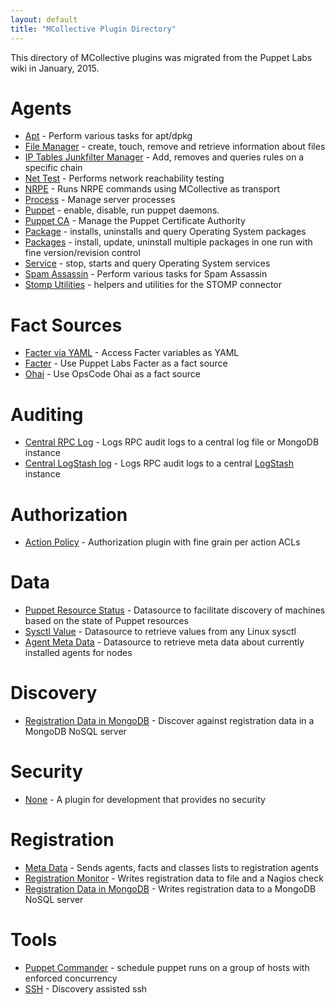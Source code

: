 ```yaml
---
layout: default
title: "MCollective Plugin Directory"
---
```


This directory of MCollective plugins was migrated from the Puppet Labs wiki in January, 2015. 

# Agents

 * [Apt](apt.html) - Perform various tasks for apt/dpkg
 * [File Manager](agent_file_manager.html) - create, touch, remove and retrieve information about files
 * [IP Tables Junkfilter Manager](agent_iptables_junk_filter.html) - Add, removes and queries rules on a specific chain
 * [Net Test](net_test.html) - Performs network reachability testing
 * [NRPE](nrpe_agent.html) - Runs NRPE commands using MCollective as transport
 * [Process](process_management.html) - Manage server processes
 * [Puppet](puppet_agent.html) - enable, disable, run puppet daemons. 
 * [Puppet CA](puppet_ca.html) - Manage the Puppet Certificate Authority
 * [Package](package.html) - installs, uninstalls and query Operating System packages
 * [Packages](packages.html) - install, update, uninstall multiple packages in one run with fine version/revision control
 * [Service](services.html) - stop, starts and query Operating System services
 * [Spam Assassin](spamassassin.html) - Perform various tasks for Spam Assassin
 * [Stomp Utilities](stomp_util.html) - helpers and utilities for the STOMP connector

# Fact Sources


 * [Facter via YAML](facter_via_yaml.html) - Access Facter variables as YAML
 * [Facter](facter.html) - Use Puppet Labs Facter as a fact source
 * [Ohai](ohai.html) - Use OpsCode Ohai as a fact source

# Auditing


 * [Central RPC Log](central_rpc_log.html) - Logs RPC audit logs to a central log file or MongoDB instance
 * [Central LogStash log](logstash_rpc_audit_logs.html) - Logs RPC audit logs to a central [LogStash](http://code.google.com/p/logstash/) instance

# Authorization

 * [Action Policy](authorization_action_policy.html) - Authorization plugin with fine grain per action ACLs

# Data

 * [Puppet Resource Status]() - Datasource to facilitate discovery of machines based on the state of Puppet resources
 * [Sysctl Value](sysctl_data.html) - Datasource to retrieve values from any Linux sysctl
 * [Agent Meta Data](agent_metadata.html) - Datasource to retrieve meta data about currently installed agents for nodes

# Discovery


 * [Registration Data in MongoDB](agent_registration_mongodb.html) - Discover against registration data in a MongoDB NoSQL server

# Security

 
 * [None](none.html) - A plugin for development that provides no security

# Registration


 * [Meta Data](agent_metadata.html) - Sends agents, facts and classes lists to registration agents
 * [Registration Monitor](agent_registration_monitor.html) - Writes registration data to file and a Nagios check
 * [Registration Data in MongoDB](agent_registration_mongodb.html) - Writes registration data to a MongoDB NoSQL server

# Tools


 * [Puppet Commander](puppet_commander.html) - schedule puppet runs on a group of hosts with enforced concurrency
 * [SSH](discovery_assisted_ssh.html) - Discovery assisted ssh
